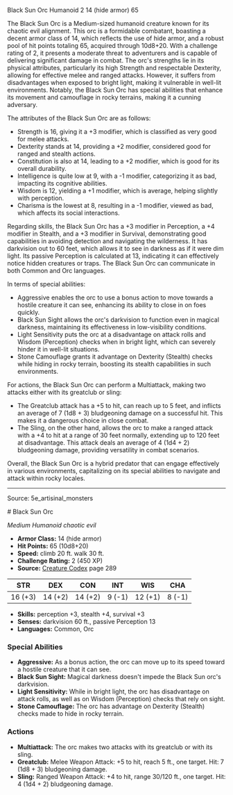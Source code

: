 <MonsterName/>Black Sun Orc</MonsterName>
<CreatureType/>Humanoid</CreatureType>
<CR/>2</CR>
<AC/>14 (hide armor)</AC>
<HP/>65</HP>
<summary>The Black Sun Orc is a Medium-sized humanoid creature known for its chaotic evil alignment. This orc is a formidable combatant, boasting a decent armor class of 14, which reflects the use of hide armor, and a robust pool of hit points totaling 65, acquired through 10d8+20. With a challenge rating of 2, it presents a moderate threat to adventurers and is capable of delivering significant damage in combat. The orc's strengths lie in its physical attributes, particularly its high Strength and respectable Dexterity, allowing for effective melee and ranged attacks. However, it suffers from disadvantages when exposed to bright light, making it vulnerable in well-lit environments. Notably, the Black Sun Orc has special abilities that enhance its movement and camouflage in rocky terrains, making it a cunning adversary.</summary>

<detail>

The attributes of the Black Sun Orc are as follows: 
- Strength is 16, giving it a +3 modifier, which is classified as very good for melee attacks.
- Dexterity stands at 14, providing a +2 modifier, considered good for ranged and stealth actions.
- Constitution is also at 14, leading to a +2 modifier, which is good for its overall durability.
- Intelligence is quite low at 9, with a -1 modifier, categorizing it as bad, impacting its cognitive abilities.
- Wisdom is 12, yielding a +1 modifier, which is average, helping slightly with perception.
- Charisma is the lowest at 8, resulting in a -1 modifier, viewed as bad, which affects its social interactions.

Regarding skills, the Black Sun Orc has a +3 modifier in Perception, a +4 modifier in Stealth, and a +3 modifier in Survival, demonstrating good capabilities in avoiding detection and navigating the wilderness. It has darkvision out to 60 feet, which allows it to see in darkness as if it were dim light. Its passive Perception is calculated at 13, indicating it can effectively notice hidden creatures or traps. The Black Sun Orc can communicate in both Common and Orc languages.

In terms of special abilities:
- Aggressive enables the orc to use a bonus action to move towards a hostile creature it can see, enhancing its ability to close in on foes quickly.
- Black Sun Sight allows the orc's darkvision to function even in magical darkness, maintaining its effectiveness in low-visibility conditions.
- Light Sensitivity puts the orc at a disadvantage on attack rolls and Wisdom (Perception) checks when in bright light, which can severely hinder it in well-lit situations.
- Stone Camouflage grants it advantage on Dexterity (Stealth) checks while hiding in rocky terrain, boosting its stealth capabilities in such environments.

For actions, the Black Sun Orc can perform a Multiattack, making two attacks either with its greatclub or sling:
- The Greatclub attack has a +5 to hit, can reach up to 5 feet, and inflicts an average of 7 (1d8 + 3) bludgeoning damage on a successful hit. This makes it a dangerous choice in close combat.
- The Sling, on the other hand, allows the orc to make a ranged attack with a +4 to hit at a range of 30 feet normally, extending up to 120 feet at disadvantage. This attack deals an average of 4 (1d4 + 2) bludgeoning damage, providing versatility in combat scenarios. 

Overall, the Black Sun Orc is a hybrid predator that can engage effectively in various environments, capitalizing on its special abilities to navigate and attack within rocky locales.</detail>



---

Source: 5e_artisinal_monsters

<statblock>
# Black Sun Orc

*Medium* *Humanoid* *chaotic evil*

- **Armor Class:** 14 (hide armor)
- **Hit Points:** 65 (10d8+20)
- **Speed:** climb 20 ft. walk 30 ft.
- **Challenge Rating:** 2 (450 XP)
- **Source:** [Creature Codex](https://koboldpress.com/kpstore/product/creature-codex-for-5th-edition-dnd) page 289

| STR | DEX | CON | INT | WIS | CHA |
| --- | --- | --- | --- | --- | --- |
| 16 (+3) | 14 (+2) | 14 (+2) | 9 (-1) | 12 (+1) | 8 (-1) |

- **Skills:** perception +3, stealth +4, survival +3
- **Senses:** darkvision 60 ft., passive Perception 13
- **Languages:** Common, Orc

### Special Abilities

- **Aggressive:** As a bonus action, the orc can move up to its speed toward a hostile creature that it can see.
- **Black Sun Sight:** Magical darkness doesn't impede the Black Sun orc's darkvision.
- **Light Sensitivity:** While in bright light, the orc has disadvantage on attack rolls, as well as on Wisdom (Perception) checks that rely on sight.
- **Stone Camouflage:** The orc has advantage on Dexterity (Stealth) checks made to hide in rocky terrain.

### Actions

- **Multiattack:** The orc makes two attacks with its greatclub or with its sling.
- **Greatclub:** Melee Weapon Attack: +5 to hit, reach 5 ft., one target. Hit: 7 (1d8 + 3) bludgeoning damage.
- **Sling:** Ranged Weapon Attack: +4 to hit, range 30/120 ft., one target. Hit: 4 (1d4 + 2) bludgeoning damage.


</statblock>


